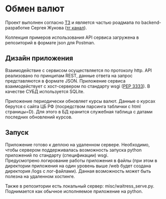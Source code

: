Обмен валют
=====================
Проект выполнен согласно [ТЗ](https://zhukovsd.github.io/java-backend-learning-course/projects/currency-exchange/) и является частью роадмапа по backend-разработке Сергея Жукова ([тг канал](t.me/zhukovsd_it_mentor)).  

Коллекция примеров использования API сервиса загружена в репозиторий в формате json для Postman.  

## Дизайн приложения
Взаимодействие с сервисом осуществляется по протоколу http. API реализовано по принципам REST, данные ответа на запрос представляются в формате JSON. Приложение сервиса взаимодействует с хост-сервером по стандарту wsgi ([PEP 3333](https://peps.python.org/pep-3333/)). В качестве СУБД используется SQLite.

Приложение периодически обновляет курсы валют. Данные о курсах берутся с сайта ЦБ РФ (посредством парсинга таблички c html страницы=D). Для этого в БД хранится служебная таблица с датами последних обновлений курсов.

## Запуск
Приложение готово к деплою на удаленном сервере. Необходимо, чтобы сервером поддерживалась возможность запуска python приложений по стандарту (спецификации) wsgi.  
Предусмотрено логирование работы приложения в файлы (при этом в директории приложения на один уровень выше /web будет создана директория /logs c лог-файлами). Данная возможность может быть полезна на удаленном хостинге. 

Также в репозитории есть локальный сервер: misc/waitress_serve.py. Поднимается как обычное исполняемое приложение на python.



